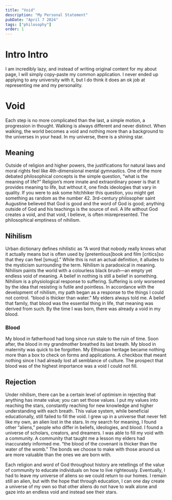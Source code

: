 ```yaml
---
title: "Void"
description: "My Personal Statement"
pubDate: "April 7 2024"
tags: ["philosophy"]
order: 1
---
```


# Intro Intro

I am incredibly lazy, and instead of writing original content for my about page, I will simply copy-paste my common application. I never ended up applying to any university with it, but I do think it does an ok job at representing me and my personality.

# Void

Each step is no more complicated than the last, a simple motion, a progression in thought. Walking is always different and never distinct. When walking, the world becomes a void and nothing more than a background to the universes in your head. In my universe, there is a shining star.

## Meaning

Outside of religion and higher powers, the justifications for natural laws and moral rights feel like 4th-dimensional mental gymnastics. One of the more debated philosophical concepts is the simple question, “what is the meaning of life?” Religion’s more innate and extraordinary power is that it provides meaning to life, but without it, one finds ideologies that vary in quality. If you were to ask some hitchhiker this question, you might get something as random as the number 42. 3rd-century philosopher saint Augustine believed that God is good and the word of God is good; anything outside of God and his teachings is the source of evil. A life without God creates a void, and that void, I believe, is often misrepresented. The philosophical emptiness of nihilism.

## Nihilism

Urban dictionary defines nihilistic as “A word that nobody really knows what it actually means but is often used by [pretentious]book and film [critics]so that they can feel [smug].” While this is not an actual definition, it alludes to the mysticism surrounding the term. Nihilism is paradoxical in meaning. Nihilism paints the world with a colourless black brush—an empty yet endless void of meaning. A belief in nothing is still a belief in something. Nihilism is a physiological response to suffering. Suffering is only worsened by the idea that resisting is futile and pointless. In accordance with the development of nihilism, my path began as a response to the things I could not control. “blood is thicker than water.” My elders always told me. A belief that family, that blood was the essential thing in life, that meaning was derived from such. By the time I was born, there was already a void in my blood.

### Blood

My blood in fatherhood had long since run stale to the ruin of time. Soon after, the blood in my grandmother breathed its last breath. My blood in maternity was quick to be forgotten. My Ethiopian heritage became nothing more than a box to check on forms and applications. A checkbox that meant nothing since I had already lost all semblance of culture. The prospect that blood was of the highest importance was a void I could not fill.

## Rejection

Under nihilism, there can be a certain level of optimism in rejecting that anything has innate value; you can set those values. I put my values into reaching the stars, constantly reaching for new knowledge and higher understanding with each breath. This value system, while beneficial educationally, still failed to fill the void. I grew up in a universe that never felt like my own, an alien lost in the stars. In my search for meaning, I found other “aliens,” people who differ in beliefs, ideologies, and blood. I found a universe of scholars, creators, and dreamers. I was able to fill my void with a community. A community that taught me a lesson my elders had inaccurately informed me. “the blood of the covenant is thicker than the water of the womb.” The bonds we choose to make with those around us are more valuable than the ones we are born with.

Each religion and word of God throughout history are retellings of the value of community to educate individuals on how to live righteously. Eventually, I had to leave my universe of aliens so we could return to our homes. I remain still an alien, but with the hope that through education, I can one day create a universe of my own so that other aliens do not have to walk alone and gaze into an endless void and instead see their stars.

